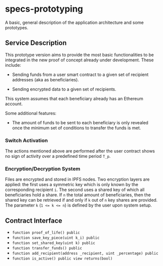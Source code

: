 # specs-prototyping
A basic, general description of the application architecture and some prototypes.

## Service Description

This prototype version aims to provide the most basic functionalities to be integrated in the new proof of concept already under development. These include:

- Sending funds from a user smart contract to a given set of recipient addresses (aka as beneficiaries).

- Sending encrypted data to a given set of recipients. 

This system assumes that each beneficiary already has an Ethereum account. 

Some additional features:

- The amount of funds to be sent to each beneficiary is only revealed once the minimum set of conditions to transfer the funds is met.

### Switch Activation
The actions mentioned above are performed after the user contract shows no sign of activity over a predefined time period `T_p`.

### Encryption/Decryption System

Files are encrypted and stored in IPFS nodes. Two encryption layers are applied: the first uses a symmetric key which is only known by the corresponding recipient `i`. The second uses a shared key of which all beneficiaries hold a share. If `n` the total amount of beneficiaries, then the shared key can be retrieved if and only if `k` out of `n` key shares are provided. The parameter `k` (`1 <= k <= n`) is defined by the user upon system setup.  

## Contract Interface

- `function proof_of_life() public`
- `function save_key_piece(uint k_i) public`
- `function set_shared_key(uint k) public`
- `function transfer_funds() public`
- `function add_recipient(address _recipient, uint _percentage) public`
- `function is_active() public view returns(bool)`




